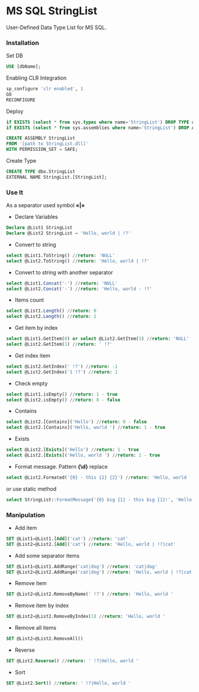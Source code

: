 # MS SQL StringList
User-Defined Data Type List<string> for MS SQL.

### Installation
Set DB
```sql
USE [dbName];
```
Enabling CLR Integration
```sql
sp_configure 'clr enabled', 1
GO
RECONFIGURE
```
Deploy
```sql
if EXISTS (select * from sys.types where name='StringList') DROP TYPE dbo.StringList; 
if EXISTS (select * from sys.assemblies where name='StringList') DROP ASSEMBLY StringList;

CREATE ASSEMBLY StringList
FROM '[path to StringList.dll]' 
WITH PERMISSION_SET = SAFE;
```
Create Type
```sql
CREATE TYPE dbo.StringList 
EXTERNAL NAME StringList.[StringList];
```

### Use It
As a separator used symbol **«|»**
- Declare Variables
```sql
Declare @List1 StringList
Declare @List2 StringList = 'Hello, world | !?'
```
- Convert to string
```sql
select @List1.ToString() //return: 'NULL'
select @List2.ToString() //return: 'Hello, world | !?'
```
- Convert to string with another separator
```sql
select @List1.Concat('-') //return: 'NULL'
select @List2.Concat('-') //return: 'Hello, world - !?'
```
- Items count
```sql
select @List1.Length() //return: 0
select @List2.Length() //return: 2
```
- Get item by index
```sql
select @List1.GetItem(0) or select @List2.GetItem(3) //return: 'NULL'
select @List2.GetItem(1) //return: ' !?'
```
- Get index item
```sql
select @List2.GetIndex(' !?') //return: -1
select @List2.GetIndex('1 !?') //return: 1
```
- Check empty
```sql
select @List1.isEmpty() //return: 1 - true
select @List2.isEmpty() //return: 0 - false
```
- Сontains
```sql
select @List2.[Сontains]('Hello') //return: 0 - false
select @List2.[Сontains]('Hello, world ') //return: 1 - true
```
- Exists
```sql
select @List2.[Exists]('Hello') //return: 1 - true
select @List2.[Exists]('Hello, world ') //return: 1 - true
```
- Format message. 
Pattern **{\d}** replace
```sql
select @List2.Formated('{0} - this {1} {2}') //return: 'Hello, world  - this  !? '
```
or use static method
```sql
select StringList::FormatMessage('{0} big {1} - this big {1}!', 'Hello|world') //return: 'Hello big world - this big world!'
```

### Manipulation
- Add item
```sql
SET @List1=@List1.[Add]('cat') //return: 'cat'
SET @List2=@List2.[Add]('cat') //return: 'Hello, world | !?|cat'
```
- Add some separator items
```sql
SET @List1=@List1.AddRange('cat|dog') //return: 'cat|dog'
SET @List2=@List2.AddRange('cat|dog') //return: 'Hello, world | !?|cat|dog'
```
- Remove item
```sql
SET @List2=@List2.RemoveByName(' !?') //return: 'Hello, world '
```
- Remove item by index
```sql
SET @List2=@List2.RemoveByIndex(1) //return: 'Hello, world '
```
- Remove all items
```sql
SET @List2=@List2.RemoveAll()
```
- Reverse
```sql
SET @List2.Reverse() //return: ' !?|Hello, world '
```
- Sort
```sql
SET @List2.Sort() //return: ' !?|Hello, world '
```
